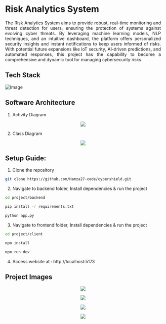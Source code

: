 # Risk Analytics System

<p align="justify">
The Risk Analytics System aims to provide robust, real-time monitoring and threat detection for users, ensuring the protection of systems against evolving cyber threats. By leveraging machine learning models, NLP techniques, and an intuitive dashboard, the platform offers personalized security insights and instant notifications to keep users informed of risks. With potential future expansions like IoT security, AI-driven predictions, and automated responses, this project has the capability to become a comprehensive and dynamic tool for managing cybersecurity risks.
</p>

## Tech Stack

![Image](https://github.com/user-attachments/assets/c12536cb-5eac-425f-b9d5-89b938d25da8)

## Software Architecture

1. Activity Diagram

<p align="center">
<img src="https://github.com/user-attachments/assets/cfad40b5-e3bf-499f-9dd2-c6726e914f0e">
</p>

2. Class Diagram

<p align="center">
<img src="https://github.com/user-attachments/assets/deda37ac-fa64-4805-854c-11b20f4bf96a">
</p>

## Setup Guide:

1. Clone the repository

```bash
git clone https://github.com/Hamza27-code/cybershield.git
```

2. Navigate to backend folder, Install dependencies & run the project

```bash
cd project/backend
```

```bash
pip install -r requirements.txt
```

```bash
python app.py
```

3. Navigate to frontend folder, Install dependencies & run the project

```bash
cd project/client
```

```bash
npm install
```

```bash
npm run dev
```

4. Access website at : http://localhost:5173

## Project Images

<p align="center">
<img src="https://github.com/user-attachments/assets/8a858671-7aef-459b-af94-9c289e9d3308">
</p>

<p align="center">
<img src="https://github.com/user-attachments/assets/15e58f04-b688-4db5-bb88-10fed4aca710"></img>
</p>

<p align="center">
<img src="https://github.com/user-attachments/assets/d061735d-c185-4074-a3e0-1a8a7d8a1a47"></img>
</p>

<p align="center">
<img src="https://github.com/user-attachments/assets/834fc3bf-9467-4850-b392-4f2ba3769a49"></img>
</p>
